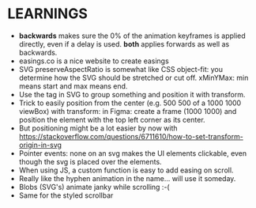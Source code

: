 # LEARNINGS
- **backwards** makes sure the 0% of the animation keyframes is applied directly, even if a delay is used. **both** applies forwards as well as backwards.
- easings.co is a nice website to create easings
- SVG preserveAspectRatio is somewhat like CSS object-fit: you determine how the SVG should be stretched or cut off. xMinYMax: min means start and max means end.
- Use the <g> tag in SVG to group something and position it with transform.
- Trick to easily position from the center (e.g. 500 500 of a 1000 1000 viewBox) with transform: in Figma: create a frame (1000 1000) and position the element with the top left corner as its center.
- But positioning might be a lot easier by now with https://stackoverflow.com/questions/6711610/how-to-set-transform-origin-in-svg 
- Pointer events: none on an svg makes the UI elements clickable, even though the svg is placed over the elements.
- When using JS, a custom function is easy to add easing on scroll.
- Really like the hyphen animation in the name... will use it someday.
- Blobs (SVG's) animate janky while scrolling :-(
- Same for the styled scrollbar